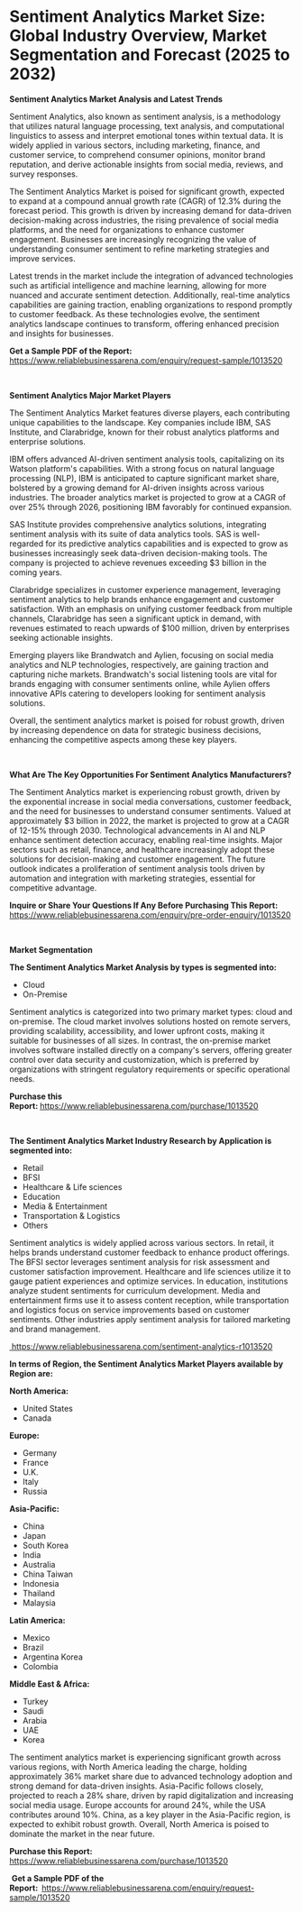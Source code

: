 <p><h1>Sentiment Analytics Market Size: Global Industry Overview, Market Segmentation and Forecast (2025 to 2032)</h1></p><p><strong>Sentiment Analytics Market Analysis and Latest Trends</strong></p>
<p><p>Sentiment Analytics, also known as sentiment analysis, is a methodology that utilizes natural language processing, text analysis, and computational linguistics to assess and interpret emotional tones within textual data. It is widely applied in various sectors, including marketing, finance, and customer service, to comprehend consumer opinions, monitor brand reputation, and derive actionable insights from social media, reviews, and survey responses.</p><p>The Sentiment Analytics Market is poised for significant growth, expected to expand at a compound annual growth rate (CAGR) of 12.3% during the forecast period. This growth is driven by increasing demand for data-driven decision-making across industries, the rising prevalence of social media platforms, and the need for organizations to enhance customer engagement. Businesses are increasingly recognizing the value of understanding consumer sentiment to refine marketing strategies and improve services.</p><p>Latest trends in the market include the integration of advanced technologies such as artificial intelligence and machine learning, allowing for more nuanced and accurate sentiment detection. Additionally, real-time analytics capabilities are gaining traction, enabling organizations to respond promptly to customer feedback. As these technologies evolve, the sentiment analytics landscape continues to transform, offering enhanced precision and insights for businesses.</p></p>
<p><strong>Get a Sample PDF of the Report:&nbsp;</strong> <a href="https://www.reliablebusinessarena.com/enquiry/request-sample/1013520?utm_campaign=2728&utm_medium=2&utm_source=Github&utm_content=ia&utm_term=17042025&utm_id=sentiment-analytics">https://www.reliablebusinessarena.com/enquiry/request-sample/1013520</a></p>
<p>&nbsp;</p>
<p><strong>Sentiment Analytics Major Market Players</strong></p>
<p><p>The Sentiment Analytics Market features diverse players, each contributing unique capabilities to the landscape. Key companies include IBM, SAS Institute, and Clarabridge, known for their robust analytics platforms and enterprise solutions.</p><p>IBM offers advanced AI-driven sentiment analysis tools, capitalizing on its Watson platform's capabilities. With a strong focus on natural language processing (NLP), IBM is anticipated to capture significant market share, bolstered by a growing demand for AI-driven insights across various industries. The broader analytics market is projected to grow at a CAGR of over 25% through 2026, positioning IBM favorably for continued expansion.</p><p>SAS Institute provides comprehensive analytics solutions, integrating sentiment analysis with its suite of data analytics tools. SAS is well-regarded for its predictive analytics capabilities and is expected to grow as businesses increasingly seek data-driven decision-making tools. The company is projected to achieve revenues exceeding $3 billion in the coming years.</p><p>Clarabridge specializes in customer experience management, leveraging sentiment analytics to help brands enhance engagement and customer satisfaction. With an emphasis on unifying customer feedback from multiple channels, Clarabridge has seen a significant uptick in demand, with revenues estimated to reach upwards of $100 million, driven by enterprises seeking actionable insights.</p><p>Emerging players like Brandwatch and Aylien, focusing on social media analytics and NLP technologies, respectively, are gaining traction and capturing niche markets. Brandwatch's social listening tools are vital for brands engaging with consumer sentiments online, while Aylien offers innovative APIs catering to developers looking for sentiment analysis solutions.</p><p>Overall, the sentiment analytics market is poised for robust growth, driven by increasing dependence on data for strategic business decisions, enhancing the competitive aspects among these key players.</p></p>
<p>&nbsp;</p>
<p><strong>What Are The Key Opportunities For Sentiment Analytics Manufacturers?</strong></p>
<p><p>The Sentiment Analytics market is experiencing robust growth, driven by the exponential increase in social media conversations, customer feedback, and the need for businesses to understand consumer sentiments. Valued at approximately $3 billion in 2022, the market is projected to grow at a CAGR of 12-15% through 2030. Technological advancements in AI and NLP enhance sentiment detection accuracy, enabling real-time insights. Major sectors such as retail, finance, and healthcare increasingly adopt these solutions for decision-making and customer engagement. The future outlook indicates a proliferation of sentiment analysis tools driven by automation and integration with marketing strategies, essential for competitive advantage.</p></p>
<p><strong>Inquire or Share Your Questions If Any Before Purchasing This Report:</strong> <a href="https://www.reliablebusinessarena.com/enquiry/pre-order-enquiry/1013520?utm_campaign=2728&utm_medium=2&utm_source=Github&utm_content=ia&utm_term=17042025&utm_id=sentiment-analytics">https://www.reliablebusinessarena.com/enquiry/pre-order-enquiry/1013520</a></p>
<p>&nbsp;</p>
<p><strong>Market Segmentation</strong></p>
<p><strong>The Sentiment Analytics Market Analysis by types is segmented into:</strong></p>
<p><ul><li>Cloud</li><li>On-Premise</li></ul></p>
<p><p>Sentiment analytics is categorized into two primary market types: cloud and on-premise. The cloud market involves solutions hosted on remote servers, providing scalability, accessibility, and lower upfront costs, making it suitable for businesses of all sizes. In contrast, the on-premise market involves software installed directly on a company's servers, offering greater control over data security and customization, which is preferred by organizations with stringent regulatory requirements or specific operational needs.</p></p>
<p><strong>Purchase this Report:&nbsp;</strong><a href="https://www.reliablebusinessarena.com/purchase/1013520?utm_campaign=2728&utm_medium=2&utm_source=Github&utm_content=ia&utm_term=17042025&utm_id=sentiment-analytics">https://www.reliablebusinessarena.com/purchase/1013520</a></p>
<p>&nbsp;</p>
<p><strong>The Sentiment Analytics Market Industry Research by Application is segmented into:</strong></p>
<p><ul><li>Retail</li><li>BFSI</li><li>Healthcare & Life sciences</li><li>Education</li><li>Media & Entertainment</li><li>Transportation & Logistics</li><li>Others</li></ul></p>
<p><p>Sentiment analytics is widely applied across various sectors. In retail, it helps brands understand customer feedback to enhance product offerings. The BFSI sector leverages sentiment analysis for risk assessment and customer satisfaction improvement. Healthcare and life sciences utilize it to gauge patient experiences and optimize services. In education, institutions analyze student sentiments for curriculum development. Media and entertainment firms use it to assess content reception, while transportation and logistics focus on service improvements based on customer sentiments. Other industries apply sentiment analysis for tailored marketing and brand management.</p></p>
<p><a href="https://www.reliablebusinessarena.com/sentiment-analytics-r1013520?utm_campaign=2728&utm_medium=2&utm_source=Github&utm_content=ia&utm_term=17042025&utm_id=sentiment-analytics">&nbsp;https://www.reliablebusinessarena.com/sentiment-analytics-r1013520</a></p>
<p><strong>In terms of Region, the Sentiment Analytics Market Players available by Region are:</strong></p>
<p>
    <p> <strong> North America: </strong>
        <ul>
            <li>United States</li>
            <li>Canada</li>
        </ul>
        </p> 
    <p> <strong> Europe: </strong>
        <ul>
            <li>Germany</li>
            <li>France</li>
            <li>U.K.</li>
            <li>Italy</li>
            <li>Russia</li>
        </ul>
        </p> 
    <p> <strong> Asia-Pacific: </strong>
        <ul>
            <li>China</li>
            <li>Japan</li>
            <li>South Korea</li>
            <li>India</li>
            <li>Australia</li>
            <li>China Taiwan</li>
            <li>Indonesia</li>
            <li>Thailand</li>
            <li>Malaysia</li>
        </ul>
        </p> 
    <p> <strong> Latin America: </strong>
        <ul>
            <li>Mexico</li>
            <li>Brazil</li>
            <li>Argentina Korea</li>
            <li>Colombia</li>
        </ul>
        </p> 
    <p> <strong> Middle East & Africa: </strong>
        <ul>
            <li>Turkey</li>
            <li>Saudi</li>
            <li>Arabia</li>
            <li>UAE</li>
            <li>Korea</li>
        </ul>
    </p>
    </p>
<p><p>The sentiment analytics market is experiencing significant growth across various regions, with North America leading the charge, holding approximately 36% market share due to advanced technology adoption and strong demand for data-driven insights. Asia-Pacific follows closely, projected to reach a 28% share, driven by rapid digitalization and increasing social media usage. Europe accounts for around 24%, while the USA contributes around 10%. China, as a key player in the Asia-Pacific region, is expected to exhibit robust growth. Overall, North America is poised to dominate the market in the near future.</p></p>
<p><strong>Purchase this Report: </strong><a href="https://www.reliablebusinessarena.com/purchase/1013520?utm_campaign=2728&utm_medium=2&utm_source=Github&utm_content=ia&utm_term=17042025&utm_id=sentiment-analytics">https://www.reliablebusinessarena.com/purchase/1013520</a></p>
<p>&nbsp;<strong>Get a Sample PDF of the Report:&nbsp;&nbsp;</strong><a href="https://www.reliablebusinessarena.com/enquiry/request-sample/1013520?utm_campaign=2728&utm_medium=2&utm_source=Github&utm_content=ia&utm_term=17042025&utm_id=sentiment-analytics">https://www.reliablebusinessarena.com/enquiry/request-sample/1013520</a></p>
<p><strong></strong></p>
<p><p></p><p></p><p></p></p>
